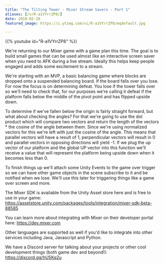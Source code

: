 ```yaml
---
title: "The Tilting Tower - Mixer Stream Savers - Part 1"
aliases: [/v/R-a1VYrrZP8/]
date: 2018-02-28
featured_image: https://i.ytimg.com/vi/R-a1VYrrZP8/mqdefault.jpg

---
```


{{% youtube id="R-a1VYrrZP8" %}}

We're returning to our Mixer game with a game plan this time. The goal is to build small games that can be used almost like an interactive screen saver when you need to AFK during a live stream. Ideally this helps keep people engaged and adds some excitement to a stream.

We're starting with an MVP, a basic balancing game where blocks are dropped onto a suspended balancing board. If the board falls over you lose. For now the focus is on determining defeat. You lose if the tower falls over so we'll need to check that, for our purposes we're calling it defeat if the platform falls below the middle of the pivot point and has flipped upside down.

To determine if we've fallen below the origin is fairly straight forward, but what about checking the angles? For that we're going to use the dot product which will compare two vectors and return the length of the vectors * the cosine of the angle between them. Since we're using normalized vectors for this we're left with just the cosine of the angle. This means that parallel vectors will have a result of 1, perpendicular vectors will result in 0 and parallel vectors in opposing directions will yield -1. If we plug the up vector of our platform and the global UP vector into this function we'll receive a value that will represent the platform being upside down when it becomes less than 0.

To finish things up we'll attach some Unity Events to the game over trigger so we can have other game objects in the scene subscribe to it and be notified when we lose. We'll use this later for triggering things like a game over screen and more.

The Mixer SDK is available from the Unity Asset store here and is free to use in your game: https://assetstore.unity.com/packages/tools/integration/mixer-sdk-beta-88585

You can learn more about integrating with Mixer on their developer portal here: https://dev.mixer.com

Other languages are supported as well if you'd like to integrate into other services including Java, Javascript and Python.

We have a Discord server for talking about your projects or other cool development things (both game dev and beyond!): https://discord.gg/hU5Kq2u